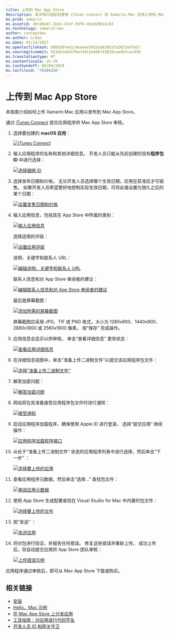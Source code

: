 ```yaml
---
title: 上传到 Mac App Store
description: 本文档介绍如何使用 iTunes Connect 将 Xamarin.Mac 应用上传到 Mac App Store。 其中讨论了 iTunes Connect 完成该过程所需的信息。
ms.prod: xamarin
ms.assetid: 30cd0e47-1b2e-47ef-93f6-4bed20b15c03
ms.technology: xamarin-mac
author: conceptdev
ms.author: crdun
ms.date: 03/14/2017
ms.openlocfilehash: b0bb58fee1c9eaeee391b3a838b3fa2921e97a57
ms.sourcegitcommit: 933de144d1fbe7d412e49b743839cae4bfcac439
ms.translationtype: HT
ms.contentlocale: zh-CN
ms.lasthandoff: 09/04/2019
ms.locfileid: "70284256"
---
```

# <a name="upload-to-mac-app-store"></a>上传到 Mac App Store

 本指南介绍如何上传 Xamarin.Mac 应用以发布到 Mac App Store。

通过 [iTunes Connect](http://itunesconnect.apple.com/) 提交应用程序供 Mac App Store 审核。

1. 选择要创建的 **macOS 应用**： 

    [![](uploading-images/image65.png "iTunes Connect")](uploading-images/image65.png#lightbox)

2. 输入应用程序的名称和其他详细信息。 开发人员只能从先前创建的现有**程序包 ID** 中进行选择： 

    [![](uploading-images/image66.png "选择捆绑 ID")](uploading-images/image66.png#lightbox)

3. 选择发布日期和价格。 无论开发人员选择哪个生效日期，应用在获准后才可销售。 如果开发人员希望更好地控制实际生效日期，可将此值设置为很久之后的某个日期： 

    [![](uploading-images/image67.png "设置发售日期和价格")](uploading-images/image67.png#lightbox)

4. 输入应用信息，包括其在 App Store 中所属的类别： 

    [![](uploading-images/image68.png "输入应用信息")](uploading-images/image68.png#lightbox) 

    选择适用的评级： 

    [![](uploading-images/image69.png "设置应用评级")](uploading-images/image69.png#lightbox) 

    说明、关键字和联系人 URL： 

    [![](uploading-images/image70.png "编辑说明、关键字和联系人 URL")](uploading-images/image70.png#lightbox) 

    联系人信息和对 App Store 审阅者的建议： 

    [![](uploading-images/image71.png "编辑联系人信息和对 App Store 审阅者的建议")](uploading-images/image71.png#lightbox) 

    最后是屏幕截图： 

    [![](uploading-images/image72.png "添加所需的屏幕截图")](uploading-images/image72.png#lightbox) 

    屏幕截图应采用 JPG、TIF 或 PNG 格式，大小为 1280x800、1440x900、2880x1800 或 2560x1600 像素。 按“保存”  完成操作。

5. 应用信息会显示以供审核。 单击“查看详细信息”  更改状态： 

    [![](uploading-images/image73.png "查看应用详细信息")](uploading-images/image73.png#lightbox)

6. 在详细信息视图中，单击“准备上传二进制文件”以提交该应用程序包文件： 

    [![](uploading-images/image74.png "选择“准备上传二进制文件”")](uploading-images/image74.png#lightbox)

7. 解答加密问题： 

    [![](uploading-images/image75.png "解答加密问题")](uploading-images/image75.png#lightbox)

8. 网站将在其准备接受应用程序包文件时进行通知： 

    [![](uploading-images/image76.png "接受通知")](uploading-images/image76.png#lightbox)

9. 启动应用程序加载程序，确保使用 Apple ID 进行登录。
选择“提交应用”  继续操作： 

    [![](uploading-images/image77.png "应用程序加载程序接口")](uploading-images/image77.png#lightbox)

10. 从处于“准备上传二进制文件”  状态的应用程序列表中进行选择，然后单击“下一步”  ： 

    [![](uploading-images/image78.png "选择要上传的应用")](uploading-images/image78.png#lightbox)

11. 查看应用程序元数据，然后单击“选择...”  查找包文件： 

    [![](uploading-images/image79.png "审阅应用元数据")](uploading-images/image79.png#lightbox)

12. 使用 App Store 生成配置查找在 Visual Studio for Mac 中内置的包文件： 

    [![](uploading-images/image80.png "选择要上传的文件")](uploading-images/image80.png#lightbox)

13. 按“发送”  ： 

    [![](uploading-images/image81.png "发送应用")](uploading-images/image81.png#lightbox)

14. 将对包进行验证，并报告任何错误。 修复这些错误并重新上传。 成功上传后，将自动提交应用供 App Store 团队审核： 

    [![](uploading-images/image82.png "上传错误示例")](uploading-images/image82.png#lightbox)

应用程序通过审核后，即可从 Mac App Store 下载或购买。

## <a name="related-links"></a>相关链接

- [安装](~//mac/get-started/installation.md)
- [Hello，Mac 示例](~//mac/get-started/hello-mac.md)
- [在 Mac App Store 上分发应用](https://developer.apple.com/devcenter/mac/checklist/)
- [工具指南：对应用进行代码签名](https://developer.apple.com/library/mac/#documentation/ToolsLanguages/Conceptual/OSXWorkflowGuide/CodeSigning/CodeSigning.html)
- [开发人员 ID 和网关守卫](https://developer.apple.com/resources/developer-id/)
